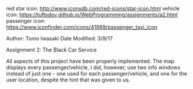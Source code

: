 red star icon: http://www.iconsdb.com/red-icons/star-icon.html
vehicle icon: https://tuftsdev.github.io/WebProgramming/assignments/a2.html
passenger icon: https://www.iconfinder.com/icons/41989/passenger_taxi_icon

Author: Tomo Iwasaki
Date Modified: 3/9/17

Assignment 2: The Black Car Service

All aspects of this project have been properly implemented. The map displays
every passenger/vehicle, 
I did, however,
use two info windows instead of just one - one used for each passenger/vehicle,
and one for the user location, despite the hint that was given to us. 
